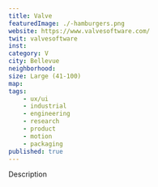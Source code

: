 ```yaml
---
title: Valve
featuredImage: ./-hamburgers.png
website: https://www.valvesoftware.com/
twit: valvesoftware
inst: 
category: V
city: Bellevue
neighborhood:
size: Large (41-100)
map: 
tags:
    - ux/ui
    - industrial
    - engineering
    - research
    - product
    - motion
    - packaging
published: true
---
```


Description
